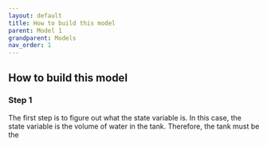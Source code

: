 ```yaml
---
layout: default
title: How to build this model
parent: Model 1
grandparent: Models
nav_order: 1
---
```


## How to build this model

### Step 1


The first step is to figure out what the state variable is. In this case, the state variable is the volume
of water in the tank. Therefore, the tank must be the 


